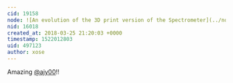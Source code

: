 ```yaml
---
cid: 19158
node: ![An evolution of the 3D print version of the Spectrometer](../notes/ajy00/03-25-2018/an-evolution-of-the-3d-print-version-of-the-spectrometer)
nid: 16018
created_at: 2018-03-25 21:20:03 +0000
timestamp: 1522012803
uid: 497123
author: xose
---
```


Amazing [@ajy00](/profile/ajy00)!!